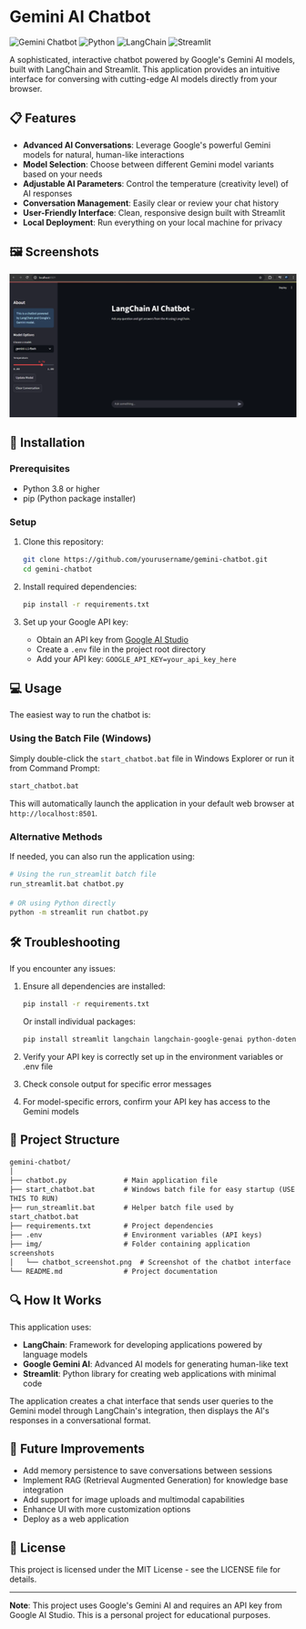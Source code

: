 # Gemini AI Chatbot

![Gemini Chatbot](https://img.shields.io/badge/AI-Gemini-blue)
![Python](https://img.shields.io/badge/Python-3.12-green)
![LangChain](https://img.shields.io/badge/LangChain-0.1.0-orange)
![Streamlit](https://img.shields.io/badge/Streamlit-1.32.0-red)

A sophisticated, interactive chatbot powered by Google's Gemini AI models, built with LangChain and Streamlit. This application provides an intuitive interface for conversing with cutting-edge AI models directly from your browser.

## 📋 Features

- **Advanced AI Conversations**: Leverage Google's powerful Gemini models for natural, human-like interactions
- **Model Selection**: Choose between different Gemini model variants based on your needs
- **Adjustable AI Parameters**: Control the temperature (creativity level) of AI responses
- **Conversation Management**: Easily clear or review your chat history
- **User-Friendly Interface**: Clean, responsive design built with Streamlit
- **Local Deployment**: Run everything on your local machine for privacy

## 🖼️ Screenshots

![Gemini AI Chatbot Interface](img/chatbot_screenshot.png)

## 🚀 Installation

### Prerequisites

- Python 3.8 or higher
- pip (Python package installer)

### Setup

1. Clone this repository:
   ```bash
   git clone https://github.com/yourusername/gemini-chatbot.git
   cd gemini-chatbot
   ```

2. Install required dependencies:
   ```bash
   pip install -r requirements.txt
   ```

3. Set up your Google API key:
   - Obtain an API key from [Google AI Studio](https://makersuite.google.com/)
   - Create a `.env` file in the project root directory
   - Add your API key: `GOOGLE_API_KEY=your_api_key_here`

## 💻 Usage

The easiest way to run the chatbot is:

### Using the Batch File (Windows)

Simply double-click the `start_chatbot.bat` file in Windows Explorer or run it from Command Prompt:

```bash
start_chatbot.bat
```

This will automatically launch the application in your default web browser at `http://localhost:8501`.

### Alternative Methods

If needed, you can also run the application using:

```bash
# Using the run_streamlit batch file
run_streamlit.bat chatbot.py

# OR using Python directly
python -m streamlit run chatbot.py
```

## 🛠️ Troubleshooting

If you encounter any issues:

1. Ensure all dependencies are installed:
   ```bash
   pip install -r requirements.txt
   ```
   
   Or install individual packages:
   ```bash
   pip install streamlit langchain langchain-google-genai python-dotenv
   ```

2. Verify your API key is correctly set up in the environment variables or .env file

3. Check console output for specific error messages

4. For model-specific errors, confirm your API key has access to the Gemini models

## 🧩 Project Structure

```
gemini-chatbot/
│
├── chatbot.py              # Main application file
├── start_chatbot.bat       # Windows batch file for easy startup (USE THIS TO RUN)
├── run_streamlit.bat       # Helper batch file used by start_chatbot.bat
├── requirements.txt        # Project dependencies
├── .env                    # Environment variables (API keys)
├── img/                    # Folder containing application screenshots
│   └── chatbot_screenshot.png  # Screenshot of the chatbot interface
└── README.md               # Project documentation
```

## 🔍 How It Works

This application uses:
- **LangChain**: Framework for developing applications powered by language models
- **Google Gemini AI**: Advanced AI models for generating human-like text
- **Streamlit**: Python library for creating web applications with minimal code

The application creates a chat interface that sends user queries to the Gemini model through LangChain's integration, then displays the AI's responses in a conversational format.

## 🔄 Future Improvements

- Add memory persistence to save conversations between sessions
- Implement RAG (Retrieval Augmented Generation) for knowledge base integration
- Add support for image uploads and multimodal capabilities
- Enhance UI with more customization options
- Deploy as a web application

## 📄 License

This project is licensed under the MIT License - see the LICENSE file for details.

---

**Note**: This project uses Google's Gemini AI and requires an API key from Google AI Studio. This is a personal project for educational purposes.
